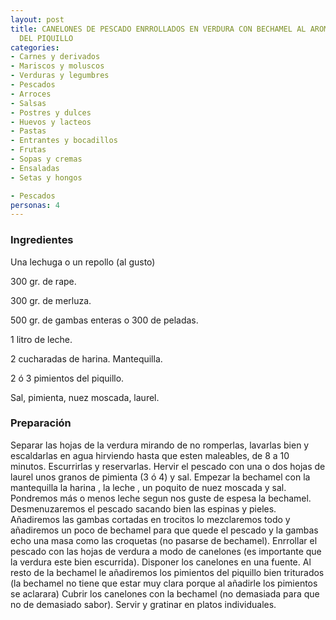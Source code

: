 ```yaml
---
layout: post
title: CANELONES DE PESCADO ENRROLLADOS EN VERDURA CON BECHAMEL AL AROMA DE PIMIENTOS
  DEL PIQUILLO
categories:
- Carnes y derivados
- Mariscos y moluscos
- Verduras y legumbres
- Pescados
- Arroces
- Salsas
- Postres y dulces
- Huevos y lacteos
- Pastas
- Entrantes y bocadillos
- Frutas
- Sopas y cremas
- Ensaladas
- Setas y hongos

- Pescados
personas: 4 
---
```

<h3>Ingredientes</h3>
Una lechuga o un repollo (al gusto)

300 gr. de rape.

300 gr. de merluza.

500 gr. de gambas enteras o 300 de peladas.

1 litro de leche.

2 cucharadas de harina. Mantequilla.

2 ó 3 pimientos del piquillo.

Sal, pimienta, nuez moscada, laurel.

<h3>Preparación</h3>
Separar las hojas de la verdura mirando de no romperlas, lavarlas bien y escaldarlas en agua hirviendo hasta que esten maleables, de 8 a 10 minutos. Escurrirlas y reservarlas. Hervir el pescado con una o dos hojas de laurel unos granos de pimienta (3 ó 4) y sal. Empezar la bechamel con la mantequilla la harina , la leche , un poquito de nuez moscada y sal. Pondremos más o menos leche segun nos guste de espesa la bechamel. Desmenuzaremos el pescado sacando bien las espinas y pieles. Añadiremos las gambas cortadas en trocitos lo mezclaremos todo y añadiremos un poco de bechamel para que quede el pescado y la gambas echo una masa como las croquetas (no pasarse de bechamel). Enrrollar el pescado con las hojas de verdura a modo de canelones (es importante que la verdura este bien escurrida). Disponer los canelones en una fuente. Al resto de la bechamel le añadiremos los pimientos del piquillo bien triturados (la bechamel no tiene que estar muy clara porque al añadirle los pimientos se aclarara) Cubrir los canelones con la bechamel (no demasiada para que no de demasiado sabor). Servir y gratinar en platos individuales.

